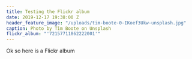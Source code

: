 ```yaml
---
title: Testing the Flickr album
date: 2019-12-17 19:38:00 Z
header_feature_image: "/uploads/tim-boote-0-IKoef3Ukw-unsplash.jpg"
caption: Photo by Tim Boote on Unsplash
flickr_album: "'72157711862222001'"
---
```


Ok so here is a Flickr album